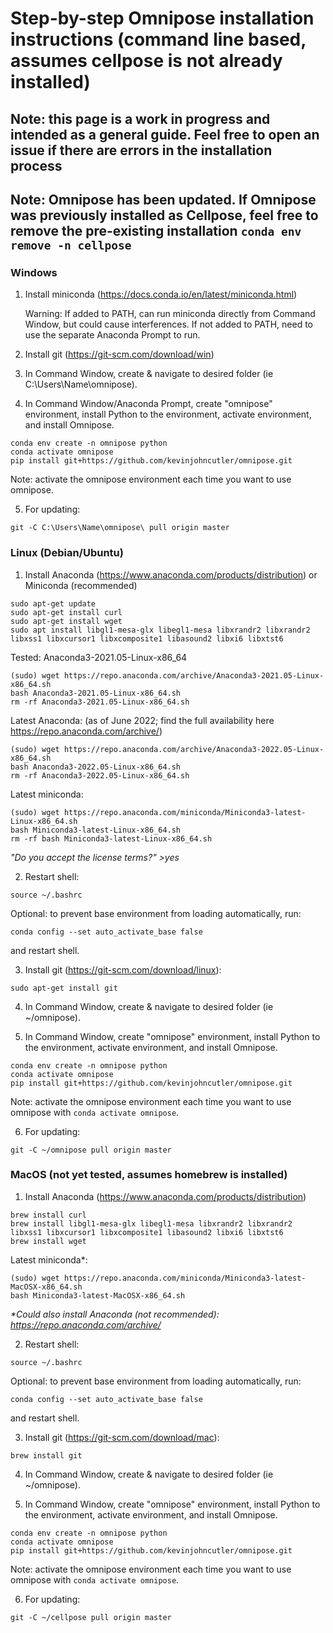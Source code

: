 # Step-by-step Omnipose installation instructions (command line based, assumes cellpose is not already installed)

## Note: this page is a work in progress and intended as a general guide. Feel free to open an issue if there are errors in the installation process

## Note: Omnipose has been updated. If Omnipose was previously installed as Cellpose, feel free to remove the pre-existing installation `conda env remove -n cellpose`

### Windows

1. Install miniconda (https://docs.conda.io/en/latest/miniconda.html)

   Warning: If added to PATH, can run miniconda directly from Command Window, but could cause interferences. If not added to PATH, need to use the separate Anaconda Prompt to run.

2. Install git (https://git-scm.com/download/win)

3. In Command Window, create & navigate to desired folder (ie C:\Users\Name\omnipose\).

4. In Command Window/Anaconda Prompt, create "omnipose" environment, install Python to the environment, activate environment, and install Omnipose.
```
conda env create -n omnipose python
conda activate omnipose
pip install git+https://github.com/kevinjohncutler/omnipose.git
```

   Note: activate the omnipose environment each time you want to use omnipose.

5. For updating:
```
git -C C:\Users\Name\omnipose\ pull origin master
```

### Linux (Debian/Ubuntu)

1. Install Anaconda (https://www.anaconda.com/products/distribution) or Miniconda (recommended)
```
sudo apt-get update
sudo apt-get install curl
sudo apt-get install wget
sudo apt install libgl1-mesa-glx libegl1-mesa libxrandr2 libxrandr2 libxss1 libxcursor1 libxcomposite1 libasound2 libxi6 libxtst6
```

   Tested: Anaconda3-2021.05-Linux-x86_64
```
(sudo) wget https://repo.anaconda.com/archive/Anaconda3-2021.05-Linux-x86_64.sh 
bash Anaconda3-2021.05-Linux-x86_64.sh 
rm -rf Anaconda3-2021.05-Linux-x86_64.sh 
```

   Latest Anaconda: (as of June 2022; find the full availability here https://repo.anaconda.com/archive/)
```
(sudo) wget https://repo.anaconda.com/archive/Anaconda3-2022.05-Linux-x86_64.sh
bash Anaconda3-2022.05-Linux-x86_64.sh
rm -rf Anaconda3-2022.05-Linux-x86_64.sh
```

   Latest miniconda:
```
(sudo) wget https://repo.anaconda.com/miniconda/Miniconda3-latest-Linux-x86_64.sh
bash Miniconda3-latest-Linux-x86_64.sh
rm -rf bash Miniconda3-latest-Linux-x86_64.sh
```

_"Do you accept the license terms?" >yes_

2. Restart shell:
```
source ~/.bashrc
```

   Optional: to prevent base environment from loading automatically, run:
```
conda config --set auto_activate_base false
```
   and restart shell.

3.  Install git (https://git-scm.com/download/linux): 
```
sudo apt-get install git
```

4. In Command Window, create & navigate to desired folder (ie ~/omnipose).

5. In Command Window, create "omnipose" environment, install Python to the environment, activate environment, and install Omnipose.
```
conda env create -n omnipose python
conda activate omnipose
pip install git+https://github.com/kevinjohncutler/omnipose.git
```

   Note: activate the omnipose environment each time you want to use omnipose with `conda activate omnipose`.

6. For updating: 
```
git -C ~/omnipose pull origin master
```




### MacOS (not yet tested, assumes homebrew is installed)

1. Install Anaconda (https://www.anaconda.com/products/distribution)
```
brew install curl
brew install libgl1-mesa-glx libegl1-mesa libxrandr2 libxrandr2 libxss1 libxcursor1 libxcomposite1 libasound2 libxi6 libxtst6
brew install wget
```

   Latest miniconda*:
```
(sudo) wget https://repo.anaconda.com/miniconda/Miniconda3-latest-MacOSX-x86_64.sh
bash Miniconda3-latest-MacOSX-x86_64.sh
```
_*Could also install Anaconda (not recommended): https://repo.anaconda.com/archive/_

2. Restart shell:
```
source ~/.bashrc
```

   Optional: to prevent base environment from loading automatically, run:
```
conda config --set auto_activate_base false
```
   and restart shell.

3.  Install git (https://git-scm.com/download/mac): 
```
brew install git
```

4. In Command Window, create & navigate to desired folder (ie ~/omnipose).

5. In Command Window, create "omnipose" environment, install Python to the environment, activate environment, and install Omnipose.
```
conda env create -n omnipose python
conda activate omnipose
pip install git+https://github.com/kevinjohncutler/omnipose.git
```

   Note: activate the omnipose environment each time you want to use omnipose with `conda activate omnipose`. 

6. For updating: 
```
git -C ~/cellpose pull origin master
```











